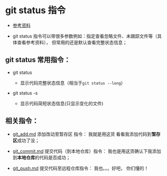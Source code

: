 # git status 指令
* [参考资料](https://git-scm.com/docs/git-status)

* git status 指令可以带很多参数例如：指定查看忽略文件、未跟踪文件等（具体查看参考资料）， 但常用的还是默认查看完整状态信息；

## git status 常用指令：
* git status
	* 显示代码完整状态信息（相当于`git status --long`）
	
* git status -s
	* 显示代码简短状态信息(只显示变化的文件)

## 相关指令：
* [git_add.md](https://github.com/wteam-xq/testGit/blob/master/learn_log/git_add.md) 添加改动至暂存区 指令： 我就是用这货 看看我添加代码到**暂存区**成功了没； 

* [git_commit.md](https://github.com/wteam-xq/testGit/blob/master/learn_log/git_commit.md)  提交代码（到本地仓库）指令： 我也是用这货确认下我添加到**本地仓库**的代码是否成功；

* [git_push.md](https://github.com/wteam-xq/testGit/blob/master/learn_log/git_push.md) 提交代码至远程仓库指令： 我也。。。好吧， 你们懂的！